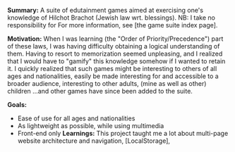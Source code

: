 **Summary:** A suite of edutainment games aimed at exercising one's knowledge of Hilchot Brachot (Jewish law wrt. blessings).
NB: I take no responsibility for 
For more information, see [the game suite index page].

**Motivation:** When I was learning (the "Order of Priority/Precedence") part of these laws, I was having difficulty obtaining a logical understanding of them. Having to resort to memorization seemed unpleasing, and I realized that I would have to "gamify" this knowledge somehow if I wanted to retain it.
I quickly realized that such games might be interesting to others of all ages and nationalities, easily be made interesting for and accessible to a broader audience, interesting to other adults, (mine as well as other) children
...and other games have since been added to the suite.

**Goals:**
- Ease of use for all ages and nationalities
- As lightweight as possible, while using multimedia 
- Front-end only
**Learnings:** This project taught me a lot about multi-page website architecture and navigation, [LocalStorage],
